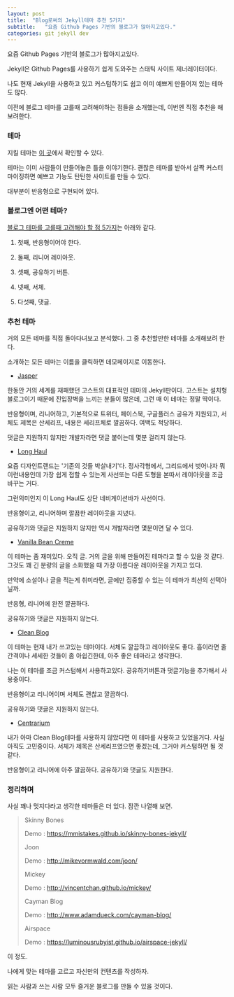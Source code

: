 ```yaml
---
layout: post
title:  "Blog로써의 Jekyll테마 추천 5가지"
subtitle:   "요즘 Github Pages 기반의 블로그가 많아지고있다."
categories: git jekyll dev
---
```


요즘 Github Pages 기반의 블로그가 많아지고있다.

Jekyll은 Github Pages를 사용하기 쉽게 도와주는 스태틱 사이트 제너레이터이다.

나도 현재 Jekyll을 사용하고 있고 커스텀하기도 쉽고 이미 예쁘게 만들어져 있는 테마도 많다.

이전에 블로그 테마를 고를때 고려해야하는 점들을 소개했는데, 이번엔 직접 추천을 해보려한다.

### 테마

지킬 테마는 [이 곳](http://jekyllthemes.org/)에서 확인할 수 있다.

테마는 이미 사람들이 만들어놓은 틀을 이야기한다. 괜찮은 테마를 받아서 살짝 커스터마이징하면 예쁘고 기능도 탄탄한 사이트를 만들 수 있다.

대부분이 반응형으로 구현되어 있다.

### 블로그엔 어떤 테마?

[블로그 테마를 고를때 고려해야 할 점 5가지](https://isme2n.github.io/git/jekyll/dev/2017/03/09/Blog-Jekyll)는 아래와 같다.

1. 첫째, 반응형이어야 한다.

2. 둘째, 리니어 레이아웃.

3. 셋째, 공유하기 버튼.

4. 넷째, 서체.

5. 다섯째, 댓글.


### 추천 테마

거의 모든 테마를 직접 돌아다녀보고 분석했다. 그 중 추천할만한 테마를 소개해보려 한다.

소개하는 모든 테마는 이름을 클릭하면 데모페이지로 이동한다.

* [Jasper](https://biomadeira.github.io/jasper/)

한동안 거의 세계를 재패했던 고스트의 대표적인 테마의 Jekyll판이다. 고스트는 설치형 블로그이기 때문에 진입장벽을 느끼는 분들이 많은데, 그런 때 이 테마는 정말 딱이다.

반응형이며, 리니어하고, 기본적으로 트위터, 페이스북, 구글플러스 공유가 지원되고, 서체도 제목은 산세리프, 내용은 세리프체로 깔끔하다. 여백도 적당하다.

댓글은 지원하지 않지만 개발자라면 댓글 붙이는데 몇분 걸리지 않는다.

* [Long Haul](http://brianmaierjr.com/long-haul/)

요즘 디자인트랜드는 '기존의 것들 박살내기'다. 정사각형에서, 그리드에서 벗어나자 뭐 이런내용인데 가장 쉽게 접할 수 있는게 사선또는 다른 도형을 본따서 레이아웃을 조금 바꾸는 거다.

그런의미인지 이 Long Haul도 상단 네비게이션바가 사선이다.

반응형이고, 리니어하며 깔끔한 레이아웃을 지녔다.

공유하기와 댓글은 지원하지 않지만 역시 개발자라면 몇분이면 달 수 있다.

* [Vanilla Bean Creme](http://richbray.me/frap/vbc/)

이 테마는 좀 재미있다. 오직 글. 거의 글을 위해 만들어진 테마라고 할 수 있을 것 같다. 그것도 꽤 긴 분량의 글을 소화했을 때 가장 아름다운 레이아웃을 가지고 있다.

만약에 소설이나 글을 적는게 취미라면, 글에만 집중할 수 있는 이 테마가 최선의 선택아닐까.

반응형, 리니어에 완전 깔끔하다.

공유하기와 댓글은 지원하지 않는다.

* [Clean Blog](https://blackrockdigital.github.io/startbootstrap-clean-blog/)

이 테마는 현재 내가 쓰고있는 테마이다. 서체도 깔끔하고 레이아웃도 좋다. 흠이라면 줄간격이나 세세한 것들이 좀 아쉽긴한데, 아주 좋은 테마라고 생각한다.

나는 이 테마를 조금 커스텀해서 사용하고있다. 공유하기버튼과 댓글기능을 추가해서 사용중이다.

반응형이고 리니어이며 서체도 괜찮고 깔끔하다.

공유하기와 댓글은 지원하지 않는다.

* [Centrarium](http://bencentra.com/centrarium/)

내가 아마 Clean Blog테마를 사용하지 않았다면 이 테마를 사용하고 있었을거다. 사실 아직도 고민중이다. 서체가 제목은 산세리프였으면 좋겠는데, 그거야 커스텀하면 될 것 같다.

반응형이고 리니어에 아주 깔끔하다. 공유하기와 댓글도 지원한다.



### 정리하며

사실 꽤나 멋지다라고 생각한 테마들은 더 있다. 잠깐 나열해 보면.

>Skinny Bones
>
>Demo : https://mmistakes.github.io/skinny-bones-jekyll/
>
>Joon
>
>Demo : http://mikevormwald.com/joon/
>
>Mickey
>
>Demo : http://vincentchan.github.io/mickey/
>
>Cayman Blog
>
>Demo : http://www.adamdueck.com/cayman-blog/
>
>Airspace
>
>Demo : https://luminousrubyist.github.io/airspace-jekyll/

이 정도.

나에게 맞는 테마를 고르고 자신만의 컨텐츠를 작성하자. 

읽는 사람과 쓰는 사람 모두 즐거운 블로그를 만들 수 있을 것이다.

